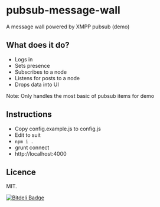 pubsub-message-wall
===================

A message wall powered by XMPP pubsub (demo)

## What does it do?

* Logs in
* Sets presence
* Subscribes to a node
* Listens for posts to a node
* Drops data into UI

Note: Only handles the most basic of pubsub items for demo

## Instructions

* Copy config.example.js to config.js
* Edit to suit
* `npm i .`
* grunt connect
* http://localhost:4000

## Licence 

MIT.


[![Bitdeli Badge](https://d2weczhvl823v0.cloudfront.net/xmpp-ftw/pubsub-message-wall/trend.png)](https://bitdeli.com/free "Bitdeli Badge")

